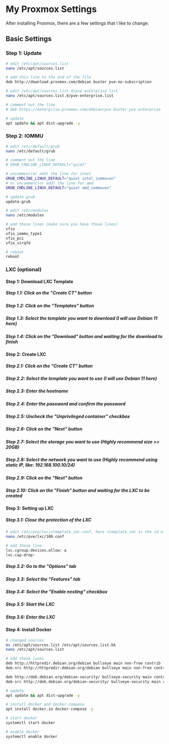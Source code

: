 # My Proxmox Settings

After installing Proxmox, there are a few settings that I like to change.

## Basic Settings

### Step 1: Update

```bash
# edit /etc/apt/sources.list
nano /etc/apt/sources.list

# add this line to the end of the file
deb http://download.proxmox.com/debian buster pve-no-subscription

# edit /etc/apt/sources.list.d/pve-enterprise.list
nano /etc/apt/sources.list.d/pve-enterprise.list

# comment out the line
# deb https://enterprise.proxmox.com/debian/pve buster pve-enterprise

# update
apt update && apt dist-upgrade -y
```

### Step 2: IOMMU

```bash
# edit /etc/default/grub
nano /etc/default/grub

# comment out the line
# GRUB_CMDLINE_LINUX_DEFAULT="quiet"

# uncomment(or add) the line for intel
GRUB_CMDLINE_LINUX_DEFAULT="quiet intel_iommu=on"
# or uncomment(or add) the line for amd
GRUB_CMDLINE_LINUX_DEFAULT="quiet amd_iommu=on"

# update grub
update-grub

# edit /etc/modules
nano /etc/modules

# add these lines (make sure you have those lines)
vfio
vfio_iommu_type1
vfio_pci
vfio_virqfd

# reboot
reboot
```

### LXC (optional)

#### Step 1: Download LXC Template

##### Step 1.1: Click on the "Create CT" button

##### Step 1.2: Click on the "Templates" button

##### Step 1.3: Select the template you want to download (I will use Debian 11 here)

##### Step 1.4: Click on the "Download" button and waiting for the download to finish

#### Step 2: Create LXC

##### Step 2.1: Click on the "Create CT" button

##### Step 2.2: Select the template you want to use (I will use Debian 11 here)

##### Step 2.3: Enter the hostname

##### Step 2.4: Enter the password and confirm the password

##### Step 2.5: Uncheck the "Unprivileged container" checkbox

##### Step 2.6: Click on the "Next" button

##### Step 2.7: Select the storage you want to use (Highly recommend size >= 20GB)

##### Step 2.8: Select the network you want to use (Highly recommend using static IP, like: 192.168.100.10/24)

##### Step 2.9: Click on the "Next" button

##### Step 2.10: Click on the "Finish" button and waiting for the LXC to be created

#### Step 3: Setting up LXC

##### Step 3.1: Close the protection of the LXC

```bash
# edit /etc/pve/lxc/<template_id>.conf, here <template_id> is the id of the LXC
nano /etc/pve/lxc/100.conf

# add those line
lxc.cgroup.devices.allow: a
lxc.cap.drop:
```

##### Step 3.2: Go to the "Options" tab

##### Step 3.3: Select the "Features" tab

##### Step 3.4: Select the "Enable nesting" checkbox

##### Step 3.5: Start the LXC

##### Step 3.6: Enter the LXC

#### Step 4: Install Docker

```bash
# changed sources
mv /etc/apt/sources.list /etc/apt/sources.list.bk
nano /etc/apt/sources.list

# add these lines
deb http://httpredir.debian.org/debian bullseye main non-free contrib
deb-src http://httpredir.debian.org/debian bullseye main non-free contrib

deb http://deb.debian.org/debian-security/ bullseye-security main contrib non-free
deb-src http://deb.debian.org/debian-security/ bullseye-security main contrib non-free

# update
apt update && apt dist-upgrade -y

# install docker and docker-compose
apt install docker.io docker-compose -y

# start docker
systemctl start docker

# enable docker
systemctl enable docker
```

